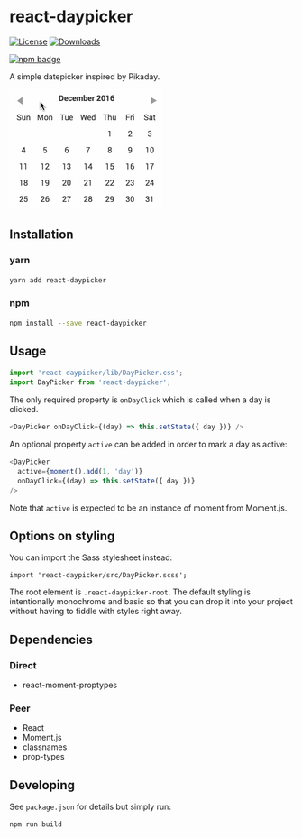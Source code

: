 # react-daypicker

[![License][license-image]][license-url]
[![Downloads][downloads-image]][downloads-url]

[![npm badge][npm-badge-png]][package-url]

A simple datepicker inspired by Pikaday.

![DayPicker](https://raw.githubusercontent.com/cymen/react-daypicker/master/react-daypicker.gif)

## Installation

### yarn
```sh
yarn add react-daypicker
```

### npm
```sh
npm install --save react-daypicker
```

## Usage

```javascript
import 'react-daypicker/lib/DayPicker.css';
import DayPicker from 'react-daypicker';
```

The only required property is `onDayClick` which is called when a day is clicked.

```javascript
<DayPicker onDayClick={(day) => this.setState({ day })} />
```

An optional property `active` can be added in order to mark a day as active:

```javascript
<DayPicker
  active={moment().add(1, 'day')}
  onDayClick={(day) => this.setState({ day })}
/>
```

Note that `active` is expected to be an instance of moment from Moment.js.

## Options on styling

You can import the Sass stylesheet instead:

```
import 'react-daypicker/src/DayPicker.scss';
```

The root element is `.react-daypicker-root`. The default styling is
intentionally monochrome and basic so that you can drop it into your project
without having to fiddle with styles right away.

## Dependencies

### Direct

* react-moment-proptypes

### Peer

* React
* Moment.js
* classnames
* prop-types

## Developing

See `package.json` for details but simply run:

```sh
npm run build
```
[package-url]: https://npmjs.org/package/react-daypicker
[npm-version-svg]: http://versionbadg.es/cymen/react-daypicker.svg
[npm-badge-png]: https://nodei.co/npm/react-daypicker.png?downloads=true&stars=true
[license-image]: http://img.shields.io/npm/l/react-daypicker.svg
[license-url]: LICENSE
[downloads-image]: http://img.shields.io/npm/dm/react-daypicker.svg
[downloads-url]: http://npm-stat.com/charts.html?package=react-daypicker
